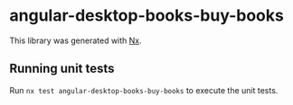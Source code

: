 # angular-desktop-books-buy-books

This library was generated with [Nx](https://nx.dev).

## Running unit tests

Run `nx test angular-desktop-books-buy-books` to execute the unit tests.
